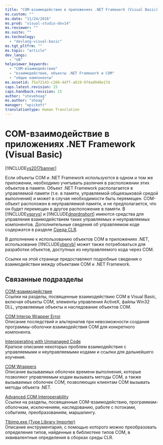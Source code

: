 ```yaml
---
title: "COM-взаимодействие в приложениях .NET Framework (Visual Basic) | Microsoft Docs"
ms.custom: ""
ms.date: "11/24/2016"
ms.prod: "visual-studio-dev14"
ms.reviewer: ""
ms.suite: ""
ms.technology: 
  - "devlang-visual-basic"
ms.tgt_pltfrm: ""
ms.topic: "article"
dev_langs: 
  - "VB"
helpviewer_keywords: 
  - "COM-взаимодействие"
  - "взаимодействие, объекты .NET Framework и COM"
  - "общие компоненты"
ms.assetid: f5a72143-c268-4dff-a019-974ad940e17d
caps.latest.revision: 15
caps.handback.revision: 15
author: "stevehoag"
ms.author: "shoag"
manager: "wpickett"
translationtype: Human Translation
---
```

# COM-взаимодействие в приложениях .NET Framework (Visual Basic)
[!INCLUDE[vs2017banner](../../../csharp/includes/vs2017banner.md)]

Если объекты COM и .NET Framework используются в одном и том же приложении, необходимо учитывать различия в расположении этих объектов в памяти.  Объект .NET Framework располагается в управляемой памяти \(т.е. в памяти, управляемой общеязыковой средой выполнения\) и может в случае необходимости быть перемещен.  COM\-объект расположен в неуправляемой памяти, и не предполагается, что он будет перемещен в другое расположение в памяти.  В [!INCLUDE[vsprvs](../../../csharp/includes/vsprvs_md.md)] и [!INCLUDE[dnprdnshort](../../../csharp/getting-started/includes/dnprdnshort_md.md)] имеются средства для управления взаимодействием таких управляемых и неуправляемых компонентов.  Дополнительные сведения об управляемом коде содержатся в разделе [Среда CLR](../Topic/Common%20Language%20Runtime%20\(CLR\).md).  
  
 В дополнение к использованию объектов COM в приложениях .NET, использование [!INCLUDE[vbprvb](../../../csharp/programming-guide/concepts/linq/includes/vbprvb_md.md)] может также потребоваться для разработки объектов, доступных из неуправляемого кода через COM.  
  
 Ссылки на этой странице предоставляют подробные сведения о взаимодействии между объектами COM и .NET Framework.  
  
## Связанные подразделы  
 [COM\-взаимодействие](../../../visual-basic/programming-guide/com-interop/index.md)  
 Ссылки на разделы, посвященные взаимодействию COM в Visual Basic, включая объекты COM, элементы управления ActiveX, файлы Win32 DLL, управляемые объекты и наследование объектов COM.  
  
 [COM Interop Wrapper Error](/visual-cpp/misc/com-interop-wrapper-error)  
 Описание последствий и альтернатив при невозможности создания программы\-оболочки взаимодействия COM для конкретного компонента.  
  
 [Interoperating with Unmanaged Code](../Topic/Interoperating%20with%20Unmanaged%20Code.md)  
 Краткое описание некоторых проблем взаимодействия с управляемыми и неуправляемыми кодами и ссылки для дальнейшего изучения.  
  
 [COM Wrappers](../Topic/COM%20Wrappers.md)  
 Описание вызываемых оболочек времени выполнения, которые позволяют управляемым кодам вызывать методы COM, а также вызываемых оболочек COM, позволяющих клиентам COM вызывать методы объекта .NET.  
  
 [Advanced COM Interoperability](http://msdn.microsoft.com/ru-ru/3ada36e5-2390-4d70-b490-6ad8de92f2fb)  
 Ссылки на разделы, посвященные COM\-взаимодействию, программам\-оболочкам, исключениям, наследованию, работе с потоками, событиям, преобразованиям, маршалингу.  
  
 [Tlbimp.exe \(Type Library Importer\)](../Topic/Tlbimp.exe%20\(Type%20Library%20Importer\).md)  
 Описание инструментария, с помощью которого можно преобразовать определения типов, найденные в библиотеке типов СОМ, в эквивалентные определения в сборках среды CLR.